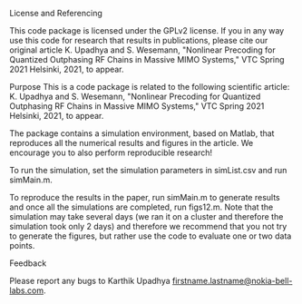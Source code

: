 License and Referencing

This code package is licensed under the GPLv2 license. If you in any way use this code for research that results in publications, please cite our original article K. Upadhya and S. Wesemann, "Nonlinear Precoding for Quantized Outphasing RF Chains in Massive MIMO Systems," VTC Spring 2021 Helsinki, 2021, to appear.

Purpose
This is a code package is related to the following scientific article:
K. Upadhya and S. Wesemann, "Nonlinear Precoding for Quantized Outphasing RF Chains in Massive MIMO Systems," VTC Spring 2021 Helsinki, 2021, to appear.
 

The package contains a simulation environment, based on Matlab, that reproduces all the numerical results and figures in the article. We encourage you to also perform reproducible research!

To run the simulation, set the simulation parameters in simList.csv and run simMain.m. 

To reproduce the results in the paper, run simMain.m to generate results and once all the simulations are completed, run figs12.m. Note that the simulation may take several days (we ran it on a cluster and therefore the simulation took only 2 days) and therefore we recommend that you not try to generate the figures, but rather use the code to evaluate one or two data points.

Feedback

Please report any bugs to Karthik Upadhya <firstname.lastname@nokia-bell-labs.com>.
